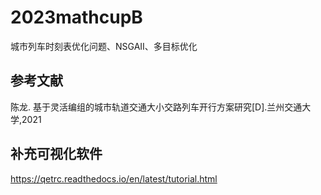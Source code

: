 # 2023mathcupB
城市列车时刻表优化问题、NSGAII、多目标优化

## 参考文献
陈龙. 基于灵活编组的城市轨道交通大小交路列车开行方案研究[D].兰州交通大学,2021

## 补充可视化软件
https://qetrc.readthedocs.io/en/latest/tutorial.html
